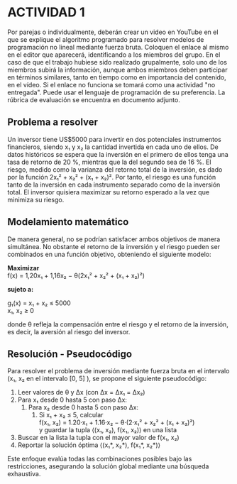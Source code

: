 
# ACTIVIDAD 1
Por parejas o individualmente, deberán crear un video en YouTube en el que se explique el algoritmo programado para resolver modelos de programación no lineal mediante fuerza bruta. Coloquen el enlace al mismo en el editor que aparecerá, identificando a los miembros del grupo. En el caso de que el trabajo hubiese sido realizado grupalmente, solo uno de los miembros subirá la información, aunque ambos miembros deben participar en términos similares, tanto en tiempo como en importancia del contenido, en el vídeo. Si el enlace no funciona se tomará como una actividad "no entregada". Puede usar el lenguaje de programación de su preferencia. La rúbrica de evaluación se encuentra en documento adjunto. 


## Problema a resolver

Un inversor tiene US$5000 para invertir en dos potenciales instrumentos financieros, siendo x₁ y x₂ la cantidad invertida en cada uno de ellos. De datos históricos se espera que la inversión en el primero de ellos tenga una tasa de retorno de 20 %, mientras que la del segundo sea de 16 %. El riesgo, medido como la varianza del retorno total de la inversión, es dado por la función 2x₁² + x₂² + (x₁ + x₂)². Por tanto, el riesgo es una función tanto de la inversión en cada instrumento separado como de la inversión total. El inversor quisiera maximizar su retorno esperado a la vez que minimiza su riesgo.





## Modelamiento matemático

De manera general, no se podrían satisfacer ambos objetivos de manera simultánea. No obstante el retorno de la inversión y el riesgo pueden ser combinados en una función objetivo, obteniendo el siguiente modelo:

**Maximizar**  
f(x) = 1,20x₁ + 1,16x₂ − θ(2x₁² + x₂² + (x₁ + x₂)²)

**sujeto a:**

g₁(x) = x₁ + x₂ ≤ 5000  
x₁, x₂ ≥ 0  

donde θ refleja la compensación entre el riesgo y el retorno de la inversión, es decir, la aversión al riesgo del inversor.

## Resolución - Pseudocódigo

Para resolver el problema de inversión mediante fuerza bruta en el intervalo (x₁, x₂ en el intervalo [0, 5] ), se propone el siguiente pseudocódigo:

1. Leer valores de θ y Δx (con Δx = Δx₁ = Δx₂)
2. Para x₁ desde 0 hasta 5 con paso Δx:
   1. Para x₂ desde 0 hasta 5 con paso Δx:
      1. Si x₁ + x₂ ≤ 5, calcular  
         f(x₁, x₂) = 1.20·x₁ + 1.16·x₂ − θ·(2·x₁² + x₂² + (x₁ + x₂)²)  
         y guardar la tupla ⟨(x₁, x₂), f(x₁, x₂)⟩ en una lista
3. Buscar en la lista la tupla con el mayor valor de f(x₁, x₂)
4. Reportar la solución óptima ⟨(x₁*, x₂*), f(x₁*, x₂*)⟩


Este enfoque evalúa todas las combinaciones posibles bajo las restricciones, asegurando la solución global mediante una búsqueda exhaustiva.




